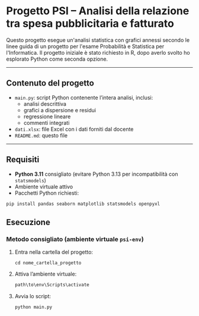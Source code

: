 # Progetto PSI – Analisi della relazione tra spesa pubblicitaria e fatturato

Questo progetto esegue un'analisi statistica con grafici annessi secondo le linee guida di un progetto per l'esame Probabilità e Statistica per l'Informatica. Il progetto iniziale è stato richiesto in R, dopo averlo svolto ho esplorato Python come seconda opzione.

---

## Contenuto del progetto

- `main.py`: script Python contenente l’intera analisi, inclusi:
  - analisi descrittiva
  - grafici a dispersione e residui
  - regressione lineare
  - commenti integrati
- `dati.xlsx`: file Excel con i dati forniti dal docente
- `README.md`: questo file

---

## Requisiti

- **Python 3.11** consigliato (evitare Python 3.13 per incompatibilità con `statsmodels`)
- Ambiente virtuale attivo
- Pacchetti Python richiesti:

```bash
pip install pandas seaborn matplotlib statsmodels openpyxl
```

## Esecuzione

### Metodo consigliato (ambiente virtuale `psi-env`)

1. Entra nella cartella del progetto:
   ```
   cd nome_cartella_progetto
   ```

2. Attiva l’ambiente virtuale:
   ```bash
   path\to\env\Scripts\activate
   ```

3. Avvia lo script:
   ```bash
   python main.py
   ```

